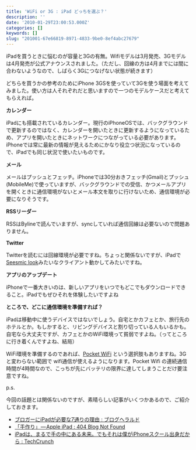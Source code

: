 ```yaml
---
title: 'WiFi or 3G : iPad どっちを選ぶ？'
description: ''
date: '2010-01-29T23:00:53.000Z'
categories: []
keywords: []
slug: "201001-67e66819-8971-4833-9be0-8ef4abc27679"
---
```

iPadを買うときに悩むのが容量と3Gの有無。Wifiモデルは3月発売、3Gモデルは4月発売が公式アナウンスされました。（ただし、回線の方は4月までには間に合わないようなので、しばらく3Gにつなげない状態が続きます）

どちらを買うかの参考のためにiPhone 3GSを使っていて3Gを使う場面を考えてみました。使い方は人それぞれだと思いますので一つのモデルケースだと考えてもらえれば。

**カレンダー**

iPadにも搭載されているカレンダー。現行のiPhoneOSでは、バックグラウンドで更新するのではなく、カレンダーを開いたときに更新するようになっているため、アプリを開いたときにネットワークにつながっている必要があります。iPhoneでは常に最新の情報が見えるためにかなり役立つ状況になっているので、iPadでも同じ状況で使いたいものです。

**メール**

メールはプッシュとフェッチ。iPhoneでは30分おきフェッチ(Gmail)とプッシュ(MobileMe)で使っていますが、バックグラウンドでの受信、かつメールアプリを開くときに通信環境がないとメール本文を取りに行けないため、通信環境が必要になりそうです。

**RSSリーダー**

RSSはBylineで読んでいますが、syncしていれば通信回線は必要ないので問題ありません。

**Twitter**

Twitterを読むには回線環境が必要ですね。ちょっと関係ないですが、iPadで[Seesmic look](http://seesmic.com/seesmic_desktop/look/)みたいなクライアント動かしてみたいですね。

**アプリのアップデート**

iPhoneで一番大きいのは、新しいアプリをいつでもどこでもダウンロードできること。iPadでもぜひそれを体験したいですよね

**ところで、どこに通信環境を準備すれば？**

iPadは移動中に使うデバイスではないでしょう。自宅とかカフェとか、旅行先のホテルとか。もしかすると、リビングデバイスと割り切っている人もいるかも。自宅なら大丈夫ですが、カフェとかのWiFi環境って貧弱ですよね。（ってところに行き着くんですよね、結局）

WiFi環境を準備するのであれば、[Pocket WiFi](http://emobile.jp/products/hw/d25hw/) という選択肢もありますね。3Gと変わらない範囲で wifi通信が使えるようになります。Pocket Wifi の連続通信時間が4時間なので、こっちが先にバッテリの限界に達してしまうことだけ要注意ですね。

p.s.

今回の話題とは関係ないのですが、素晴らしい記事がいくつかあるので、ご紹介しておきます。

*   [ブロガーにiPadが必要な7通りの理由 : ブログヘラルド](http://jp.blogherald.com/2010/01/29/seven-reasons-why-you-need-an-ipad-if-youre-a-serious-blogger/)
*   [「手作り」 — Apple iPad : 404 Blog Not Found](http://blog.livedoor.jp/dankogai/archives/51389114.html)
*   [iPadは、まるで手の中にある未来。でもそれは僕がiPhoneスクール出身だから : TechCrunch](http://jp.techcrunch.com/archives/20100127ipad/)